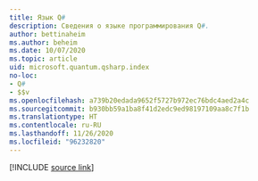 ```yaml
---
title: Язык Q#
description: Сведения о языке программирования Q#.
author: bettinaheim
ms.author: beheim
ms.date: 10/07/2020
ms.topic: article
uid: microsoft.quantum.qsharp.index
no-loc:
- Q#
- $$v
ms.openlocfilehash: a739b20edada9652f5727b972ec76bdc4aed2a4c
ms.sourcegitcommit: b930bb59a1ba8f41d2edc9ed98197109aa8c7f1b
ms.translationtype: HT
ms.contentlocale: ru-RU
ms.lasthandoff: 11/26/2020
ms.locfileid: "96232820"
---
```

<!---
# Q# language
-->

[!INCLUDE [source link](~/includes/qsharp-language/Specifications/Language/readme.md)]
